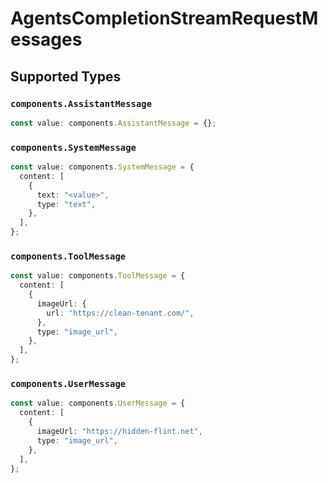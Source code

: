 # AgentsCompletionStreamRequestMessages


## Supported Types

### `components.AssistantMessage`

```typescript
const value: components.AssistantMessage = {};
```

### `components.SystemMessage`

```typescript
const value: components.SystemMessage = {
  content: [
    {
      text: "<value>",
      type: "text",
    },
  ],
};
```

### `components.ToolMessage`

```typescript
const value: components.ToolMessage = {
  content: [
    {
      imageUrl: {
        url: "https://clean-tenant.com/",
      },
      type: "image_url",
    },
  ],
};
```

### `components.UserMessage`

```typescript
const value: components.UserMessage = {
  content: [
    {
      imageUrl: "https://hidden-flint.net",
      type: "image_url",
    },
  ],
};
```

